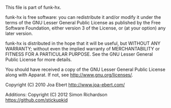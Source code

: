 This file is part of funk-hx.

funk-hx is free software: you can redistribute it and/or modify
it under the terms of the GNU Lesser General Public License as published by
the Free Software Foundation, either version 3 of the License, or
(at your option) any later version.

funk-hx is distributed in the hope that it will be useful,
but WITHOUT ANY WARRANTY; without even the implied warranty of
MERCHANTABILITY or FITNESS FOR A PARTICULAR PURPOSE.  See the
GNU Lesser General Public License for more details.

You should have received a copy of the GNU Lesser General Public License
along with Apparat. If not, see <http://www.gnu.org/licenses/>.

Copyright (C) 2010 Joa Ebert
http://www.joa-ebert.com/

Additions:
Copyright (C) 2012 Simon Richardson
https://github.com/stickupkid